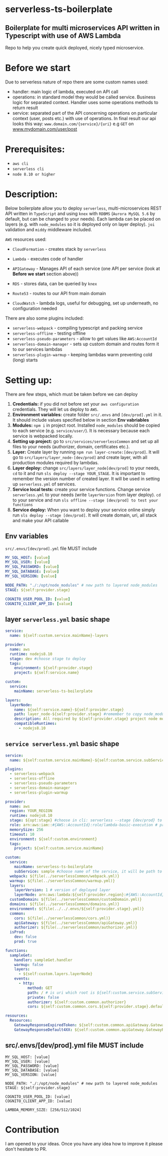 # serverless-ts-boilerplate
## Boilerplate for multi microservices API written in Typescript with use of AWS Lambda
Repo to help you create quick deployed, nicely typed microservice.
# Before we start

Due to serverless nature of repo there are some custom names used:
- handler: main logic of lambda, executed on API call
- operations: in standard model they would be called service. Business logic for separated context. Handler uses some operations methods to return result 
- service: separated part of the API concerning operations on particular context (user, posts etc.) with use of operations. In final result our api looks this way: `www.domain.com/{service}/{uri}` e.g  `GET` on www.mydomain.com/user/post 

# Prerequisites:
- `aws cli`
- `serverless cli`
- `node 8.10 or higher`

# Description:
Below boilerplate allow you to deploy `serverless`, multi-microservices REST API written in `TypeScript` and using `knex` with `RDBMS` (`Aurora MySQL 5.6` by default, but can be changed to your needs). Each lambda can be placed on layers (e.g. with `node_modules` so it is deployed only on layer deploy). `joi` validation and `middy` middleware included.

`AWS` resources used:

- `CloudFormation` - creates stack by `serverless`

- `Lambda` - executes code of handler

- `APIGateway` - Manages API of each service (one API per service (look at **Before we start** section above))

- `RDS` - stores data, can be queried by `knex`

- `Route53` - routes to our API from main domain

- `CloudWatch` - lambda logs, useful for debugging, set up underneath, no configuration needed


There are also some plugins included:
- `serverless-webpack` - compiling typescript and packing service
- `serverless-offline` - testing offline
- `serverless-pseudo-parameters` - allow to get values like `AWS:AccountId`
- `serverless-domain-manager` - sets up custom domain and routes form it to our services lambdas 
- `serverless-plugin-warmup` - keeping lambdas warm preventing cold (long) starts

# Setting up:
There are few steps, which must be taken before we can deploy
1) **Credentials:** if you did not before set your `aws configuration` credentials. They will let us deploy to `AWS`.
2) **Environment variables:** create folder `src/.envs` and `[dev/prod].yml` in it. It should include values specified below in section **Env vabriables**
3) **Modules:** `npm i` in project root. Installed `node_modules` should be copied to each service (e.g. `service/user/`). It is necessary because each service is webpacked locally.
4) **Setting up project:** go to `src/services/serverlessCommon` and set up all files to your needs (authorizer, domain, certificates etc.).
5) **Layer:** Create layer by running `npm run layer-create:[dev/prod]`. It will go to `src/layers/layer_node-[dev/prod]` and create layer, with all production modules required by lambdas.
6) **Layer deploy:** change `src/layers/layer_node[dev/prod]` to your needs, `cd` to it and run `sls deploy --stage YOUR_STAGE`. It is important to remember the version number of created layer. It will be used in setting up `serverless.yml` of services.
7) **Service local tests:** create your service functions. Change service `serverless.yml` to your needs (write `layerVersion` from layer deploy). `cd` to your service and run `sls offline --stage [dev/prod] to test your functions`
8) **Service deploy:** When you want to deploy your service online simply run `sls deploy --stage [dev/prod]`. It will create domain, uri, all stack and make your API callable

## Env variables
`src/.envs/[dev/prod].yml` file MUST include

```yml
MY_SQL_HOST: [value]
MY_SQL_USER: [value]
MY_SQL_PASSWORD: [value]
MY_SQL_DATABASE: [value]
MY_SQL_VERSION: [value]

NODE_PATH: "./:/opt/node_modules" # new path to layered node_modules
STAGE: ${self:provider.stage}

COGNITO_USER_POOL_ID: [value]
COGNITO_CLIENT_APP_ID: [value]
```

## layer `serverless.yml` basic shape

```yml
service:
  name: ${self:custom.service.mainName}-layers

provider:
  name: aws
  runtime: nodejs8.10
  stage: dev #choose stage to deploy
  tags:
    environment: ${self:provider.stage}
    project: ${self:service.name}

custom:
  service:
    mainName: serverless-ts-boilerplate

layers:
  layerNode:
    name: ${self:service.name}-${self:provider.stage}
    path: layer_node-${self:provider.stage} #remember to copy node_modules to specified layer directory
    description: All required by ${self:provider.stage} project node modules
    compatibleRuntimes:
      - nodejs8.10
```

## `service serverless.yml` basic shape

```yml
service:
  name: ${self:custom.service.mainName}-${self:custom.service.subService}

plugins:
  - serverless-webpack
  - serverless-offline
  - serverless-pseudo-parameters
  - serverless-domain-manager
  - serverless-plugin-warmup

provider:
  name: aws
  region: YOUR_REGION
  runtime: nodejs8.10
  stage: ${opt:stage} #choose in cli: serverless --stage {dev/prod} to deploy
  role: arn:aws:iam::#{AWS::AccountId}:role/lambda-basic-execution # previous hash is not comment due to usage of serverless-pseudo-parameters
  memorySize: 256
  timeout: 10
  environment: ${self:custom.environment}
  tags:
    project: ${self:custom.service.mainName}

custom:
  service:
    mainName: serverless-ts-boilerplate
    subService: sample #choose name of the service, it will be path to rest of endpoints e.g myApi.com/sample/{myEndpointUri}
  webpack: ${file(../serverlessCommon/webpack.yml)}
  warmup: ${file(../serverlessCommon/warmup.yml)}
  layers:
    layerVersion: 1 # version of deployed layer
    layerNode: arn:aws:lambda:${self:provider.region}:#{AWS::AccountId}:layer:${self:custom.service.mainName}-layers-layerNode-${self:provider.stage}:${self:custom.layers.layerVersion}
  customDomain: ${file(../serverlessCommon/customDomain.yml)}
  domains: ${file(../serverlessCommon/domains.yml)}
  environment: ${file(../../.envs/${self:provider.stage}.yml)}
  common:
    cors: ${file(../serverlessCommon/cors.yml)}
    apiGateway: ${file(../serverlessCommon/apiGateway.yml)}
    authorizer: ${file(../serverlessCommon/authorizer.yml)}
  isProd:
    dev: false
    prod: true

functions:
  sampleGet:
    handler: sampleGet.handler
    warmup: false
    layers:
      - ${self:custom.layers.layerNode}
    events:
      - http:
          method: GET
          path: / # is uri which root is ${self:custom.service.subService}
          private: false
          authorizer: ${self:custom.common.authorizer}
          cors: ${self:custom.common.cors.${self:provider.stage}.defaultCache}

resources:
  Resources:
    GatewayResponseExpiredToken: ${self:custom.common.apiGateway.GatewayResponseExpiredToken}
    GatewayResponseDefault4XX: ${self:custom.common.apiGateway.GatewayResponseDefault4XX}

```

## src/.envs/[dev/prod].yml file MUST include

```
MY_SQL_HOST: [value]
MY_SQL_USER: [value]
MY_SQL_PASSWORD: [value]
MY_SQL_DATABASE: [value]
MY_SQL_VERSION: [value]

NODE_PATH: "./:/opt/node_modules" # new path to layered node_modules
STAGE: ${self:provider.stage}

COGNITO_USER_POOL_ID: [value]
COGNITO_CLIENT_APP_ID: [value]

LAMBDA_MEMORY_SIZE: [256/512/1024]
```

# Contribution

I am opened to your ideas. Once you have any idea how to improve it please don't hesitate to PR.
